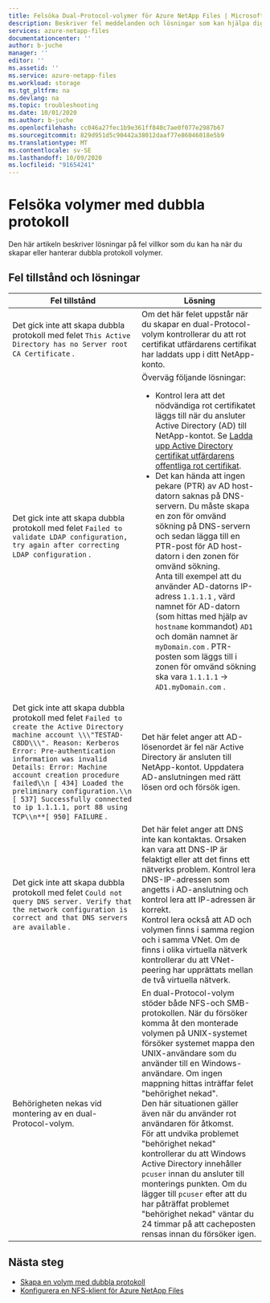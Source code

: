 ```yaml
---
title: Felsöka Dual-Protocol-volymer för Azure NetApp Files | Microsoft Docs
description: Beskriver fel meddelanden och lösningar som kan hjälpa dig att felsöka problem med dubbla protokoll för Azure NetApp Files.
services: azure-netapp-files
documentationcenter: ''
author: b-juche
manager: ''
editor: ''
ms.assetid: ''
ms.service: azure-netapp-files
ms.workload: storage
ms.tgt_pltfrm: na
ms.devlang: na
ms.topic: troubleshooting
ms.date: 10/01/2020
ms.author: b-juche
ms.openlocfilehash: cc046a27fec1b9e361ff840c7ae0f077e2987b67
ms.sourcegitcommit: 829d951d5c90442a38012daaf77e86046018e5b9
ms.translationtype: MT
ms.contentlocale: sv-SE
ms.lasthandoff: 10/09/2020
ms.locfileid: "91654241"
---
```

# <a name="troubleshoot-dual-protocol-volumes"></a>Felsöka volymer med dubbla protokoll

Den här artikeln beskriver lösningar på fel villkor som du kan ha när du skapar eller hanterar dubbla protokoll volymer.

## <a name="error-conditions-and-resolutions"></a>Fel tillstånd och lösningar

|     Fel tillstånd    |     Lösning    |
|-|-|
| Det gick inte att skapa dubbla protokoll med felet `This Active Directory has no Server root CA Certificate` .    |     Om det här felet uppstår när du skapar en dual-Protocol-volym kontrollerar du att rot certifikat utfärdarens certifikat har laddats upp i ditt NetApp-konto.    |
| Det gick inte att skapa dubbla protokoll med felet `Failed to validate LDAP configuration, try again after correcting LDAP configuration` .    |  Överväg följande lösningar:   <ul><li>Kontrol lera att det nödvändiga rot certifikatet läggs till när du ansluter Active Directory (AD) till NetApp-kontot. Se [Ladda upp Active Directory certifikat utfärdarens offentliga rot certifikat](create-volumes-dual-protocol.md#upload-active-directory-certificate-authority-public-root-certificate).   </li><li>Det kan hända att ingen pekare (PTR) av AD host-datorn saknas på DNS-servern. Du måste skapa en zon för omvänd sökning på DNS-servern och sedan lägga till en PTR-post för AD host-datorn i den zonen för omvänd sökning. <br> Anta till exempel att du använder AD-datorns IP-adress `1.1.1.1` , värd namnet för AD-datorn (som hittas med hjälp av `hostname` kommandot) `AD1` och domän namnet är `myDomain.com` .  PTR-posten som läggs till i zonen för omvänd sökning ska vara `1.1.1.1`  ->  `AD1.myDomain.com` . </li></ul>  |
| Det gick inte att skapa dubbla protokoll med felet `Failed to create the Active Directory machine account \\\"TESTAD-C8DD\\\". Reason: Kerberos Error: Pre-authentication information was invalid Details: Error: Machine account creation procedure failed\\n [ 434] Loaded the preliminary configuration.\\n [ 537] Successfully connected to ip 1.1.1.1, port 88 using TCP\\n**[ 950] FAILURE` . |  Det här felet anger att AD-lösenordet är fel när Active Directory är ansluten till NetApp-kontot. Uppdatera AD-anslutningen med rätt lösen ord och försök igen. |
| Det gick inte att skapa dubbla protokoll med felet `Could not query DNS server. Verify that the network configuration is correct and that DNS servers are available` . |   Det här felet anger att DNS inte kan kontaktas. Orsaken kan vara att DNS-IP är felaktigt eller att det finns ett nätverks problem. Kontrol lera DNS-IP-adressen som angetts i AD-anslutning och kontrol lera att IP-adressen är korrekt. <br> Kontrol lera också att AD och volymen finns i samma region och i samma VNet. Om de finns i olika virtuella nätverk kontrollerar du att VNet-peering har upprättats mellan de två virtuella nätverk.|
| Behörigheten nekas vid montering av en dual-Protocol-volym. | En dual-Protocol-volym stöder både NFS-och SMB-protokollen.  När du försöker komma åt den monterade volymen på UNIX-systemet försöker systemet mappa den UNIX-användare som du använder till en Windows-användare. Om ingen mappning hittas inträffar felet "behörighet nekad". <br> Den här situationen gäller även när du använder rot användaren för åtkomst. <br> För att undvika problemet "behörighet nekad" kontrollerar du att Windows Active Directory innehåller `pcuser` innan du ansluter till monterings punkten. Om du lägger till `pcuser` efter att du har påträffat problemet "behörighet nekad" väntar du 24 timmar på att cacheposten rensas innan du försöker igen. |

## <a name="next-steps"></a>Nästa steg  

* [Skapa en volym med dubbla protokoll](create-volumes-dual-protocol.md)
* [Konfigurera en NFS-klient för Azure NetApp Files](configure-nfs-clients.md)
